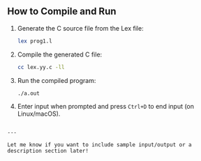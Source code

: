 
## How to Compile and Run

1. Generate the C source file from the Lex file:
   ```bash
   lex prog1.l
   ```

2. Compile the generated C file:
   ```bash
   cc lex.yy.c -ll
   ```

3. Run the compiled program:
   ```bash
   ./a.out
   ```

4. Enter input when prompted and press `Ctrl+D` to end input (on Linux/macOS).
``` 

---

Let me know if you want to include sample input/output or a description section later!
